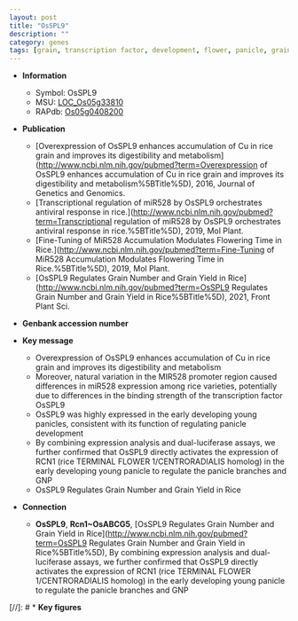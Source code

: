```yaml
---
layout: post
title: "OsSPL9"
description: ""
category: genes
tags: [grain, transcription factor, development, flower, panicle, grain number, grain yield, yield]
---
```


* **Information**  
    + Symbol: OsSPL9  
    + MSU: [LOC_Os05g33810](http://rice.uga.edu/cgi-bin/ORF_infopage.cgi?orf=LOC_Os05g33810)  
    + RAPdb: [Os05g0408200](https://rapdb.dna.affrc.go.jp/locus/?name=Os05g0408200)  

* **Publication**  
    + [Overexpression of OsSPL9 enhances accumulation of Cu in rice grain and improves its digestibility and metabolism](http://www.ncbi.nlm.nih.gov/pubmed?term=Overexpression of OsSPL9 enhances accumulation of Cu in rice grain and improves its digestibility and metabolism%5BTitle%5D), 2016, Journal of Genetics and Genomics.
    + [Transcriptional regulation of miR528 by OsSPL9 orchestrates antiviral response in rice.](http://www.ncbi.nlm.nih.gov/pubmed?term=Transcriptional regulation of miR528 by OsSPL9 orchestrates antiviral response in rice.%5BTitle%5D), 2019, Mol Plant.
    + [Fine-Tuning of MiR528 Accumulation Modulates Flowering Time in Rice.](http://www.ncbi.nlm.nih.gov/pubmed?term=Fine-Tuning of MiR528 Accumulation Modulates Flowering Time in Rice.%5BTitle%5D), 2019, Mol Plant.
    + [OsSPL9 Regulates Grain Number and Grain Yield in Rice](http://www.ncbi.nlm.nih.gov/pubmed?term=OsSPL9 Regulates Grain Number and Grain Yield in Rice%5BTitle%5D), 2021, Front Plant Sci.

* **Genbank accession number**  

* **Key message**  
    + Overexpression of OsSPL9 enhances accumulation of Cu in rice grain and improves its digestibility and metabolism
    + Moreover, natural variation in the MIR528 promoter region caused differences in miR528 expression among rice varieties, potentially due to differences in the binding strength of the transcription factor OsSPL9
    + OsSPL9 was highly expressed in the early developing young panicles, consistent with its function of regulating panicle development
    + By combining expression analysis and dual-luciferase assays, we further confirmed that OsSPL9 directly activates the expression of RCN1 (rice TERMINAL FLOWER 1/CENTRORADIALIS homolog) in the early developing young panicle to regulate the panicle branches and GNP
    + OsSPL9 Regulates Grain Number and Grain Yield in Rice

* **Connection**  
    + __OsSPL9__, __Rcn1~OsABCG5__, [OsSPL9 Regulates Grain Number and Grain Yield in Rice](http://www.ncbi.nlm.nih.gov/pubmed?term=OsSPL9 Regulates Grain Number and Grain Yield in Rice%5BTitle%5D),  By combining expression analysis and dual-luciferase assays, we further confirmed that OsSPL9 directly activates the expression of RCN1 (rice TERMINAL FLOWER 1/CENTRORADIALIS homolog) in the early developing young panicle to regulate the panicle branches and GNP

[//]: # * **Key figures**  


